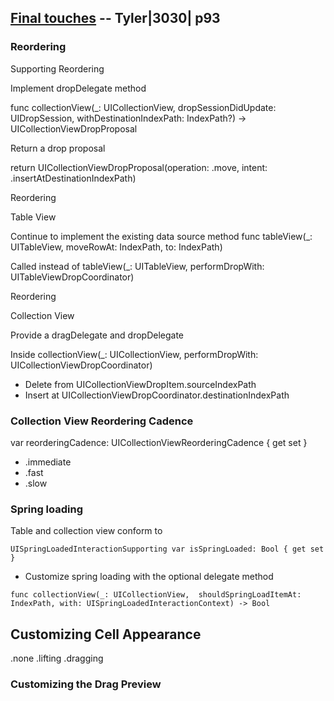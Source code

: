

## [Final touches](3-final-touches.md) -- Tyler|3030| p93


### Reordering



Supporting Reordering

Implement dropDelegate method

func collectionView(_: UICollectionView,  dropSessionDidUpdate: UIDropSession, 
withDestinationIndexPath: IndexPath?) -> UICollectionViewDropProposal

Return a drop proposal

return UICollectionViewDropProposal(operation: .move, intent: .insertAtDestinationIndexPath)

Reordering

Table View

Continue to implement the existing data source method
func tableView(_: UITableView, moveRowAt: IndexPath, to: IndexPath)

Called instead of tableView(_: UITableView, performDropWith: UITableViewDropCoordinator)

Reordering

Collection View

Provide a dragDelegate and dropDelegate

Inside collectionView(_: UICollectionView, performDropWith: UICollectionViewDropCoordinator)

- Delete from UICollectionViewDropItem.sourceIndexPath
- Insert at UICollectionViewDropCoordinator.destinationIndexPath


### Collection View Reordering Cadence

var reorderingCadence: UICollectionViewReorderingCadence { get set }
 
- .immediate
- .fast
- .slow

### Spring loading


Table and collection view conform to 

`UISpringLoadedInteractionSupporting var isSpringLoaded: Bool { get set }`

- Customize spring loading with the optional delegate method

`func collectionView(_: UICollectionView,  shouldSpringLoadItemAt: IndexPath, with: UISpringLoadedInteractionContext) -> Bool`

## Customizing Cell Appearance

.none .lifting .dragging

### Customizing the Drag Preview

